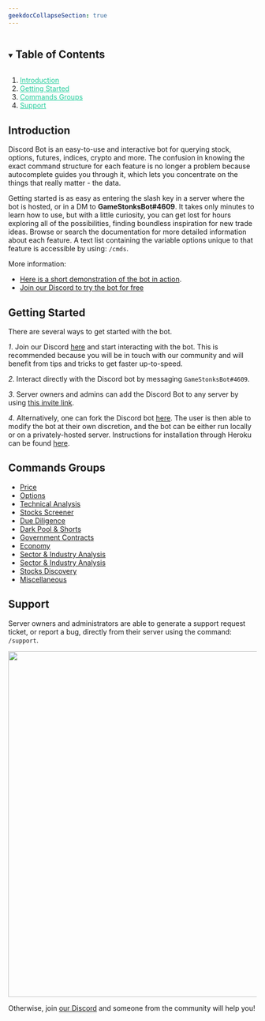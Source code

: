 ```yaml
---
geekdocCollapseSection: true
---
```


<!-- TABLE OF CONTENTS -->
<details open="open">
  <summary><h2 style="display: inline-block">Table of Contents</h2></summary>
  <ol>
    <li> <a style="color:#21CD9B" href="#introduction">Introduction</a> </li>
    <li> <a style="color:#21CD9B" href="#getting-started">Getting Started</a> </li>
    <li> <a style="color:#21CD9B" href="#commands-groups">Commands Groups</a> </li>
    <li> <a style="color:#21CD9B" href="#support">Support</a> </li>
  </ol>
</details>

## Introduction

Discord Bot is an easy-to-use and interactive bot for querying stock, options, futures, indices, crypto and more. The confusion in knowing the exact command structure for each feature is no longer a problem because autocomplete guides you through it, which lets you concentrate on the things that really matter - the data.

Getting started is as easy as entering the slash key in a server where the bot is hosted, or in a DM to **GameStonksBot#4609**. It takes only minutes to learn how to use, but with a little curiosity, you can get lost for hours exploring all of the possibilities, finding boundless inspiration for new trade ideas. Browse or search the documentation for more detailed information about each feature. A text list containing the variable options unique to that feature is accessible by using: `/cmds`.

More information:

- [Here is a short demonstration of the bot in action](https://youtu.be/WxTJHUfLi1U).
- [Join our Discord to try the bot for free](https://discord.com/invite/Up2QGbMKHY)

## Getting Started

There are several ways to get started with the bot.

_1_. Join our Discord [here](https://discord.com/invite/Up2QGbMKHY) and start interacting with the bot. This is recommended because you will be in touch with our community and will benefit from tips and tricks to get faster up-to-speed.

_2_. Interact directly with the Discord bot by messaging `GameStonksBot#4609`.

_3_. Server owners and admins can add the Discord Bot to any server by using [this invite link](https://discord.com/oauth2/authorize?client_id=927232119346962513&permissions=510500797553&scope=bot%20applications.commands).

_4_. Alternatively, one can fork the Discord bot [here](https://github.com/GamestonkTerminal/GamestonkTerminal). The user is then able to modify the bot at their own discretion, and the bot can be either run locally or on a privately-hosted server. Instructions for installation through Heroku can be found [here](https://github.com/GamestonkTerminal/GamestonkTerminal/blob/main/bots/README.md).

## Commands Groups

- [Price](/GamestonkTerminal/bots/discord/price/)
- [Options](/GamestonkTerminal/bots/discord/options/)
- [Technical Analysis](/GamestonkTerminal/bots/discord/ta)
- [Stocks Screener](/GamestonkTerminal/bots/discord/screener/)
- [Due Diligence](/GamestonkTerminal/bots/discord/dd)
- [Dark Pool & Shorts](/GamestonkTerminal/bots/discord/dps/)
- [Government Contracts](/GamestonkTerminal/bots/discord/gov/)
- [Economy](/GamestonkTerminal/bots/discord/economy/)
- [Sector & Industry Analysis](/GamestonkTerminal/bots/discord/sia)
- [Sector & Industry Analysis](/GamestonkTerminal/bots/discord/sia)
- [Stocks Discovery](/GamestonkTerminal/bots/discord/disc)
- [Miscellaneous](/GamestonkTerminal/bots/discord/misc)

## Support

Server owners and administrators are able to generate a support request ticket, or report a bug, directly from their server using the command: `/support`.

<img src="https://user-images.githubusercontent.com/85772166/155262464-7997056d-f343-48bc-95f1-0d992b0649ec.png" width="700" />

Otherwise, join [our Discord](https://discord.com/invite/Up2QGbMKHY) and someone from the community will help you!
